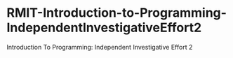 # RMIT-Introduction-to-Programming-IndependentInvestigativeEffort2
Introduction To Programming: Independent Investigative Effort 2
